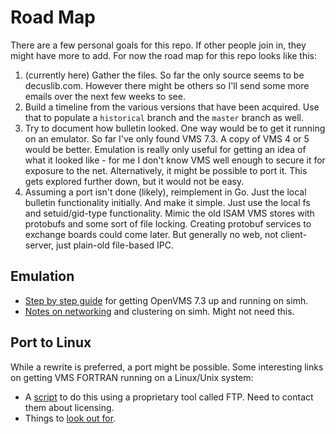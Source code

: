 # Road Map

There are a few personal goals for this repo. If other people join in,
they might have more to add. For now the road map for this repo looks
like this:

  1. (currently here) Gather the files.  So far the only source seems
     to be decuslib.com.  However there might be others so I'll send
     some more emails over the next few weeks to see.
  2. Build a timeline from the various versions that have been acquired.
     Use that to populate a `historical` branch and the `master` branch
     as well.
  3. Try to document how bulletin looked. One way would be to get it
     running on an emulator.  So far I've only found VMS 7.3.  A copy
     of VMS 4 or 5 would be better.  Emulation is really only useful
     for getting an idea of what it looked like - for me I don't
     know VMS well enough to secure it for exposure to the net.
     Alternatively, it might be possible to port it.  This gets
     explored further down, but it would not be easy.
  4. Assuming a port isn't done (likely), reimplement in Go. Just the
     local bulletin functionality initially. And make it simple. Just use
     the local fs and setuid/gid-type functionality. Mimic the old ISAM
     VMS stores with protobufs and some sort of file locking.  Creating
     protobuf services to exchange boards could come later.  But generally
     no web, not client-server, just plain-old file-based IPC.

## Emulation

  * [Step by step guide](http://www.wherry.com/gadgets/retrocomputing/vax-simh.html) for getting OpenVMS 7.3 up and running on simh.
  * [Notes on networking](https://vanalboom.org/node/18) and clustering on simh. Might not need this.

## Port to Linux

While a rewrite is preferred, a port might be possible.  Some interesting
links on getting VMS FORTRAN running on a Linux/Unix system:

  * A [script](http://www.simconglobal.com/vms.html) to do this
    using a proprietary tool called FTP. Need to contact them about
    licensing.
  * Things to [look out for](http://labs.hoffmanlabs.com/node/225).
